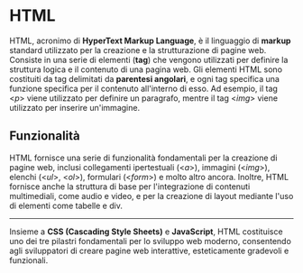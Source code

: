 
# HTML

HTML, acronimo di **HyperText Markup Language**, è il linguaggio di **markup** standard utilizzato per la creazione e la strutturazione di pagine web. Consiste in una serie di elementi (**tag**) che vengono utilizzati per definire la struttura logica e il contenuto di una pagina web. Gli elementi HTML sono costituiti da tag delimitati da **parentesi angolari**, e ogni tag specifica una funzione specifica per il contenuto all'interno di esso. Ad esempio, il tag <*p*> viene utilizzato per definire un paragrafo, mentre il tag <*img*> viene utilizzato per inserire un'immagine.

## Funzionalità

HTML fornisce una serie di funzionalità fondamentali per la creazione di pagine web, inclusi collegamenti ipertestuali (<*a*>), immagini (<*img*>), elenchi (<*ul*>, <*ol*>), formulari (<*form*>) e molto altro ancora. Inoltre, HTML fornisce anche la struttura di base per l'integrazione di contenuti multimediali, come audio e video, e per la creazione di layout mediante l'uso di elementi come tabelle e div.

---

Insieme a **CSS (Cascading Style Sheets)** e **JavaScript**, HTML costituisce uno dei tre pilastri fondamentali per lo sviluppo web moderno, consentendo agli sviluppatori di creare pagine web interattive, esteticamente gradevoli e funzionali.